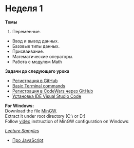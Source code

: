 # Неделя 1

**Темы**
1. Переменные.
- Ввод и вывод данных.
- Базовые типы данных.
- Присваивание.
- Математические операторы.
- Работа с модулем Math 

**Задачи до следующего урока**
- [Регистрация в GitHub](github.com)
- [Basic Terminal commands](https://github.com/bobur554396/PL2017FALL/blob/master/basic_commands.textile)
- [Регистрация в CodeWars через GitHub](https://www.codewars.com/)
- [Установка IDE Visual Studio Code](https://code.visualstudio.com/)

**For Windows:**</br>
Download the file [MinGW](https://www.dropbox.com/s/ebo285kp5nivina/mingw64tdm.7z?dl=0).</br>
Extract it under root directory (C:\ or D:\)</br>
Follow [video](https://www.youtube.com/watch?v=m4jZDXdT_tM&feature=emb_imp_woyt) instruction of MinGW configuration on Windows:</br>

*[Lecture Samples](https://github.com/Assylzhan-Izbassar)*

- [Про JavaScript](https://learn.javascript.ru/)

